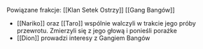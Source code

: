 Powiązane frakcje: [[Klan Setek Ostrzy]] [[Gang Bangów]]


- [[Nariko]] oraz [[Taro]] wspólnie walczyli w trakcie jego próby przewrotu. Zmierzyli się z jego głową i ponieśli porażke
- [[Dion]] prowadzi interesy z Gangiem Bangów




 